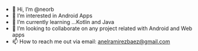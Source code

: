 - 👋 Hi, I’m @neorb
- 👀 I’m interested in Android Apps
- 🌱 I’m currently learning ...Kotlin and Java
- 💞️ I’m looking to collaborate on any project related with Android and Web apps
- 📫 How to reach me out via  email: anelramirezbaez@gmail.com

<!---
neorb/neorb is a ✨ special ✨ repository because its `README.md` (this file) appears on your GitHub profile.
You can click the Preview link to take a look at your changes.
--->

